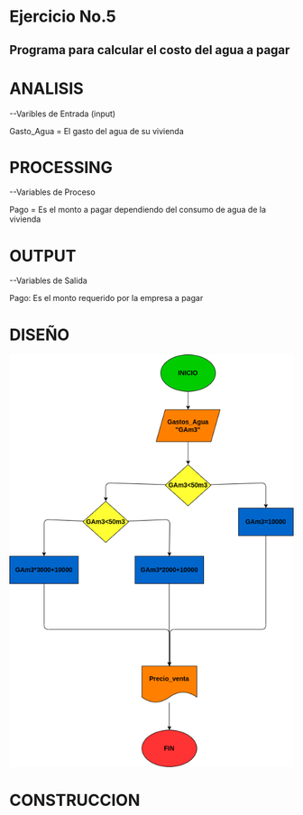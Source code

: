 # Ejercicio No.5

## Programa para calcular el costo del agua a pagar

# ANALISIS

--Varibles de Entrada (input)

Gasto_Agua = El gasto del agua de su vivienda


# PROCESSING

--Variables de Proceso

Pago = Es el monto a pagar dependiendo del consumo de agua de la vivienda

# OUTPUT

--Variables de Salida

Pago: Es el monto requerido por la empresa a pagar

# DISEÑO
![Diagrama de flujo](Diagrama.png "diagama de flujo")

# CONSTRUCCION
